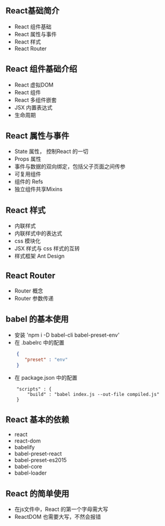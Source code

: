 ## React基础简介
-   React 组件基础
-   React 属性与事件
-   React 样式
-   React Router

## React 组件基础介绍
-   React 虚拟DOM
-   React 组件
-   React 多组件嵌套
-   JSX 内置表达式
-   生命周期

## React 属性与事件
-   State 属性， 控制React 的一切
-   Props 属性
-   事件与数据的双向绑定，包括父子页面之间传参
-   可复用组件
-   组件的 Refs
-   独立组件共享Mixins

## React 样式
-   内联样式
-   内联样式中的表达式
-   css 模块化
-   JSX 样式与 css 样式的互转
-   样式框架 Ant Design

## React Router
-   Router 概念
-   Router 参数传递

## babel 的基本使用
-   安装 'npm i -D babel-cli babel-preset-env'
-   在 .babelrc 中的配置
```json
    {
       "preset" : "env" 
    }
```
-   在 package.json 中的配置
```
    "scripts" : {
        "build" : "babel index.js --out-file compiled.js"
    }
```

## React 基本的依赖
-   react
-   react-dom
-   babelify
-   babel-preset-react
-   babel-preset-es2015
-   babel-core
-   babel-loader

## React 的简单使用
-   在js文件中，React 的第一个字母需大写
-   ReactDOM 也需要大写，不然会报错